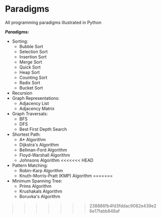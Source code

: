 # Paradigms
All programming paradigms illustrated in Python

***Paradigms:***
- Sorting:
    - Bubble Sort
    - Selection Sort
    - Insertion Sort
    - Merge Sort
    - Quick Sort
    - Heap Sort
    - Counting Sort
    - Radix Sort
    - Bucket Sort
- Recursion
- Graph Representations:
    - Adjacency List
    - Adjacency Matrix
- Graph Traversals:
    - BFS
    - DFS
    - Best First Depth Search
- Shortest Path:
    - A* Algorithm
    - Dijkstra's Algorithm
    - Bellman-Ford Algorithm
    - Floyd-Warshall Algorithm
    - Johnsons Algorithm
<<<<<<< HEAD
- Pattern Matching:
    - Robin-Karp Algorithm
    - Knuth-Morris-Pratt (KMP) Algorithm
=======
- Minimum Spanning Tree:
    - Prims Algorithm
    - Krushakals Algorithm
    - Boruvka's Algorithm
>>>>>>> 238886fb4fd3fddac9082e439e26e17fabb848af
